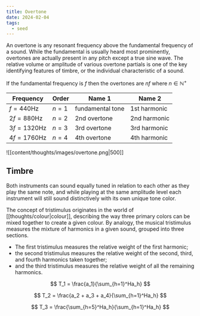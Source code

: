 ```yaml
---
title: Overtone
date: 2024-02-04
tags:
  - seed
---
```

An overtone is any resonant frequency above the fundamental frequency of a sound. While the fundamental is usually heard most prominently, overtones are actually present in any pitch except a true sine wave. The relative volume or amplitude of various overtone partials is one of the key identifying features of timbre, or the individual characteristic of a sound.

If the fundamental frequency is $f$ then the overtones are $nf$ where $n \in \mathbb{N}^+$

| Frequency | Order | Name 1 | Name 2 |
| ---- | ---- | ---- | ---- |
| $f = 440$Hz | $n=1$ | fundamental tone | 1st harmonic |
| $2f=880$Hz | $n = 2$ | 2nd overtone | 2nd harmonic |
| $3f = 1320$Hz | $n = 3$ | 3rd overtone | 3rd harmonic |
| $4f=1760$Hz | $n = 4$ | 4th overtone | 4th harmonic |

![[content/thoughts/images/overtone.png|500]]

## Timbre
Both instruments can sound equally tuned in relation to each other as they play the same note, and while playing at the same amplitude level each instrument will still sound distinctively with its own unique tone color.

The concept of tristimulus originates in the world of [[thoughts/colour|colour]], describing the way three primary colors can be mixed together to create a given colour. By analogy, the musical tristimulus measures the mixture of harmonics in a given sound, grouped into three sections.

- The first tristimulus measures the relative weight of the first harmonic;
- the second tristimulus measures the relative weight of the second, third, and fourth harmonics taken together;
- and the third tristimulus measures the relative weight of all the remaining harmonics.

$$
T_1 = \frac{a_1}{\sum_{h=1}^Ha_h}
$$

$$
T_2 = \frac{a_2 + a_3 + a_4}{\sum_{h=1}^Ha_h}
$$

$$
T_3 = \frac{\sum_{h=5}^Ha_h}{\sum_{h=1}^Ha_h}
$$